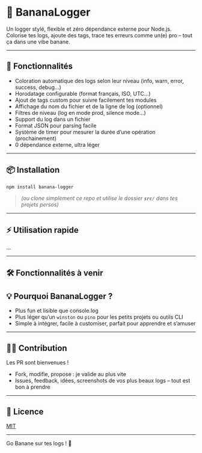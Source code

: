 # 🍌 BananaLogger

Un logger stylé, flexible et zéro dépendance externe pour Node.js.\
Colorise tes logs, ajoute des tags, trace tes erreurs comme un(e) pro – tout ça dans une vibe banane.

---

## 🚀 Fonctionnalités

- Coloration automatique des logs selon leur niveau (info, warn, error, success, debug…)
- Horodatage configurable (format français, ISO, UTC…)
- Ajout de tags custom pour suivre facilement tes modules
- Affichage du nom du fichier et de la ligne de log (optionnel)
- Filtres de niveau (log en mode prod, silence mode…)
- Support du log dans un fichier
- Format JSON pour parsing facile
- Système de timer pour mesurer la durée d’une opération (prochainement)
- 0 dépendance externe, ultra léger

---

## 📦 Installation

```bash
npm install banana-logger
```

> _(ou clone simplement ce repo et utilise le dossier **`src/`** dans tes projets persos)_

---

## ⚡ Utilisation rapide

...

---

## 🛠️ Fonctionnalités à venir

## 💡 Pourquoi BananaLogger ?

- Plus fun et lisible que console.log
- Plus léger qu’un `winston` ou `pino` pour les petits projets ou outils CLI
- Simple à intégrer, facile à customiser, parfait pour apprendre et s’amuser

---

## 🧑‍💻 Contribution

Les PR sont bienvenues !

- Fork, modifie, propose : je valide au plus vite
- Issues, feedback, idées, screenshots de vos plus beaux logs – tout est bon à prendre

---

## 📝 Licence

[MIT](./LICENSE)

---

Go Banane sur tes logs ! 🍌
